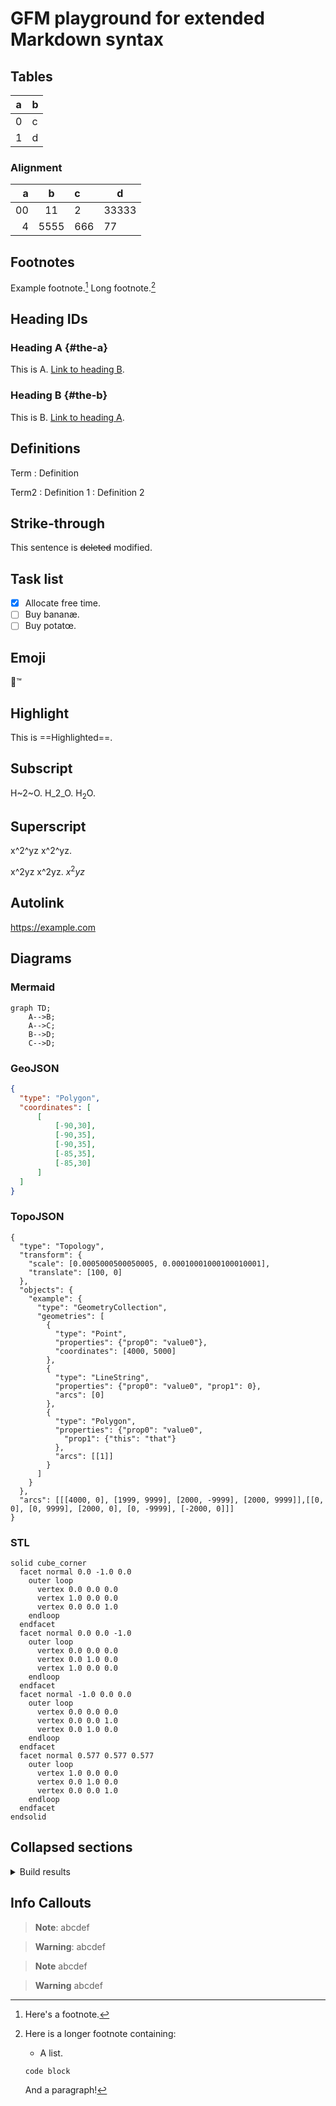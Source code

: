 # GFM playground for extended Markdown syntax

## Tables

| a   | b   |
| --- | --- |
| 0   | c   |
| 1   | d   |

### Alignment

|    a |   b   | c    | d     |
| ---: | :---: | :--- | ----- |
|   00 |  11   | 2    | 33333 |
|    4 | 5555  | 666  | 77    |

## Footnotes

Example footnote.[^1] Long footnote.[^2]

[^1]: Here's a footnote.
[^2]: Here is a longer footnote containing:

	- A list.

	```
	code block
  	```

	And a paragraph!

## Heading IDs

### Heading A {#the-a}

This is A. [Link to heading B](#the-b).

### Heading B {#the-b}

This is B. [Link to heading A](#the-a).

## Definitions

Term
: Definition

Term2
: Definition 1
: Definition 2

## Strike-through

This sentence is ~~deleted~~ modified.

## Task list

- [x] Allocate free time.
- [ ] Buy bananæ.
- [ ] Buy potatœ.

## Emoji

🗿:tm:

## Highlight

This is ==Highlighted==.

## Subscript

H~2~O. H_2_O. $\text{H}_2\text{O}$.

## Superscript

x^2^yz x^2^yz.

x^2yz x^2yz. $x^2yz$

## Autolink

https://example.com

## Diagrams

### Mermaid

```mermaid
graph TD;
    A-->B;
    A-->C;
    B-->D;
    C-->D;
```

### GeoJSON

```geojson
{
  "type": "Polygon",
  "coordinates": [
      [
          [-90,30],
          [-90,35],
          [-90,35],
          [-85,35],
          [-85,30]
      ]
  ]
}
```

### TopoJSON

```topojson
{
  "type": "Topology",
  "transform": {
    "scale": [0.0005000500050005, 0.00010001000100010001],
    "translate": [100, 0]
  },
  "objects": {
    "example": {
      "type": "GeometryCollection",
      "geometries": [
        {
          "type": "Point",
          "properties": {"prop0": "value0"},
          "coordinates": [4000, 5000]
        },
        {
          "type": "LineString",
          "properties": {"prop0": "value0", "prop1": 0},
          "arcs": [0]
        },
        {
          "type": "Polygon",
          "properties": {"prop0": "value0",
            "prop1": {"this": "that"}
          },
          "arcs": [[1]]
        }
      ]
    }
  },
  "arcs": [[[4000, 0], [1999, 9999], [2000, -9999], [2000, 9999]],[[0, 0], [0, 9999], [2000, 0], [0, -9999], [-2000, 0]]]
}
```

### STL

```stl
solid cube_corner
  facet normal 0.0 -1.0 0.0
    outer loop
      vertex 0.0 0.0 0.0
      vertex 1.0 0.0 0.0
      vertex 0.0 0.0 1.0
    endloop
  endfacet
  facet normal 0.0 0.0 -1.0
    outer loop
      vertex 0.0 0.0 0.0
      vertex 0.0 1.0 0.0
      vertex 1.0 0.0 0.0
    endloop
  endfacet
  facet normal -1.0 0.0 0.0
    outer loop
      vertex 0.0 0.0 0.0
      vertex 0.0 0.0 1.0
      vertex 0.0 1.0 0.0
    endloop
  endfacet
  facet normal 0.577 0.577 0.577
    outer loop
      vertex 1.0 0.0 0.0
      vertex 0.0 1.0 0.0
      vertex 0.0 0.0 1.0
    endloop
  endfacet
endsolid
```

## Collapsed sections

<details><summary>Build results</summary>
<p>

#### Build failed

No really, it did!

</p>
</details>

## Info Callouts

> **Note**: abcdef

> **Warning**: abcdef

> **Note**
> abcdef

> **Warning**
> abcdef
